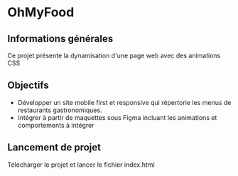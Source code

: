 # OhMyFood

## Informations générales

Ce projet présente la dynamisation d'une page web avec des animations CSS

## Objectifs

- Développer un site mobile first et responsive qui répertorie les menus de restaurants gastronomiques. 
- Intégrer à partir de maquettes sous Figma incluant les animations et comportements à intégrer

## Lancement de projet

Télécharger le projet et lancer le fichier index.html

